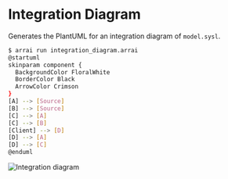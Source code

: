 # Integration Diagram

Generates the PlantUML for an integration diagram of `model.sysl`.

```bash
$ arrai run integration_diagram.arrai
@startuml
skinparam component {
  BackgroundColor FloralWhite
  BorderColor Black
  ArrowColor Crimson
}
[A] --> [Source]
[B] --> [Source]
[C] --> [A]
[C] --> [B]
[Client] --> [D]
[D] --> [A]
[D] --> [C]
@enduml
```

![Integration diagram](out/integration_diagram.svg)
